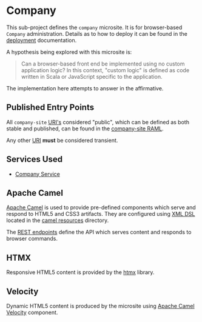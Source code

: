 Company
=======

This sub-project defines the `company` microsite.  It is for browser-based `Company` administration.  Details as to how to deploy it can be found in the [deployment](../../deployment/README.md) documentation.

A hypothesis being explored with this microsite is:

> Can a browser-based front end be implemented using no custom application logic?  In this context, "custom logic" is defined as code written in Scala or JavaScript specific to the application.

The implementation here attempts to answer in the affirmative.


## Published Entry Points

All `company-site` [URI's](https://datatracker.ietf.org/doc/html/rfc3986/) considered "public", which can be defined as both stable and published, can be found in the [company-site RAML](../../api/src/main/raml/microsite/company.raml).

Any other [URI](https://datatracker.ietf.org/doc/html/rfc3986/) **must** be considered transient.


## Services Used

* [Company Service](../../services/company/README.md)


## Apache Camel

[Apache Camel](https://camel.apache.org/docs/index.html) is used to provide pre-defined components which serve and respond to HTML5 and CSS3 artifacts.  They are configured using [XML DSL](https://camel.apache.org/components/3.20.x/others/java-xml-io-dsl.html) located in the [camel resources](./src/main/resources/camel) directory.

The [REST endpoints](./src/main/resources/camel/rest/endpoints.xml) define the API which serves content and responds to browser commands.


## HTMX

Responsive HTML5 content is provided by the [htmx](https://htmx.org/) library.


## Velocity

Dynamic HTML5 content is produced by the microsite using [Apache Camel](https://camel.apache.org/docs/index.html) [Velocity](https://velocity.apache.org/engine/devel/user-guide.html) component.


